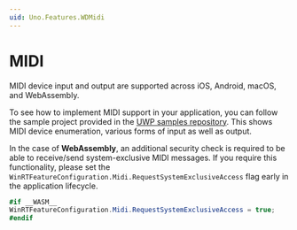 ```yaml
---
uid: Uno.Features.WDMidi
---
```


# MIDI

MIDI device input and output are supported across iOS, Android, macOS, and WebAssembly.

To see how to implement MIDI support in your application, you can follow the sample project provided in the [UWP samples repository](https://github.com/microsoft/Windows-universal-samples/tree/master/Samples/MIDI). This shows MIDI device enumeration, various forms of input as well as output.

In the case of **WebAssembly**, an additional security check is required to be able to receive/send system-exclusive MIDI messages. If you require this functionality, please set the `WinRTFeatureConfiguration.Midi.RequestSystemExclusiveAccess` flag early in the application lifecycle.

```csharp
#if __WASM__
WinRTFeatureConfiguration.Midi.RequestSystemExclusiveAccess = true;
#endif
```
